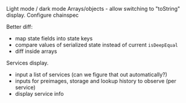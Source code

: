 Light mode / dark mode
Arrays/objects - allow switching to "toString" display.
Configure chainspec

Better diff:
  - map state fields into state keys
  - compare values of serialized state instead of current `isDeepEqual`
  - diff inside arrays


Services display.
  - input a list of services (can we figure that out automatically?)
  - inputs for preimages, storage and lookup history to observe (per service)
  - display service info
